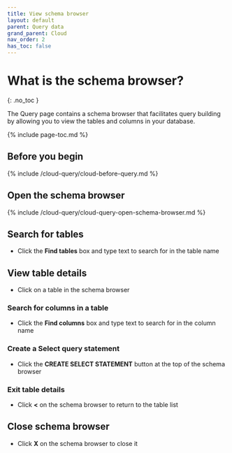 ```yaml
---
title: View schema browser
layout: default
parent: Query data
grand_parent: Cloud
nav_order: 2
has_toc: false
---
```

# What is the schema browser?
{: .no_toc }

The Query page contains a schema browser that facilitates query building by allowing you to view the tables and columns in your database.

{% include page-toc.md %}

## Before you begin

{% include /cloud-query/cloud-before-query.md %}

## Open the schema browser

{% include /cloud-query/cloud-query-open-schema-browser.md %}

## Search for tables

* Click the **Find tables** box and type text to search for in the table name

## View table details

* Click on a table in the schema browser

### Search for columns in a table

* Click the **Find columns** box and type text to search for in the column name

### Create a Select query statement

* Click the **CREATE SELECT STATEMENT** button at the top of the schema browser

### Exit table details

* Click **<** on the schema browser to return to the table list

## Close schema browser

* Click **X** on the schema browser to close it